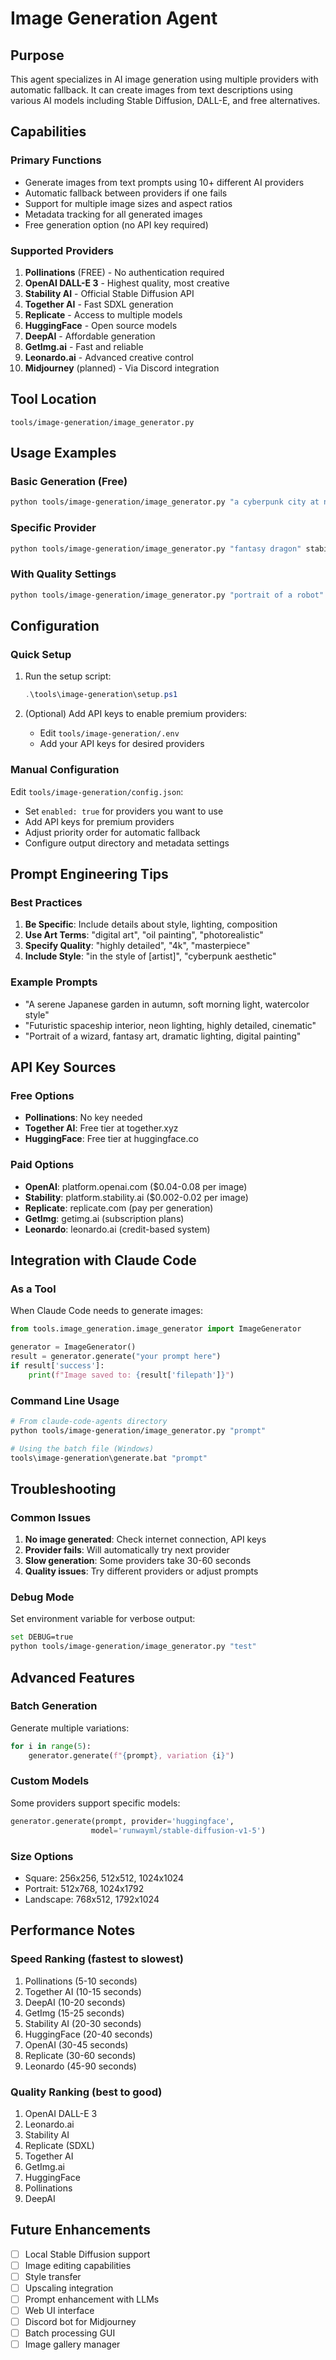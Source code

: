 # Image Generation Agent

## Purpose
This agent specializes in AI image generation using multiple providers with automatic fallback. It can create images from text descriptions using various AI models including Stable Diffusion, DALL-E, and free alternatives.

## Capabilities

### Primary Functions
- Generate images from text prompts using 10+ different AI providers
- Automatic fallback between providers if one fails
- Support for multiple image sizes and aspect ratios
- Metadata tracking for all generated images
- Free generation option (no API key required)

### Supported Providers
1. **Pollinations** (FREE) - No authentication required
2. **OpenAI DALL-E 3** - Highest quality, most creative
3. **Stability AI** - Official Stable Diffusion API
4. **Together AI** - Fast SDXL generation
5. **Replicate** - Access to multiple models
6. **HuggingFace** - Open source models
7. **DeepAI** - Affordable generation
8. **GetImg.ai** - Fast and reliable
9. **Leonardo.ai** - Advanced creative control
10. **Midjourney** (planned) - Via Discord integration

## Tool Location
`tools/image-generation/image_generator.py`

## Usage Examples

### Basic Generation (Free)
```bash
python tools/image-generation/image_generator.py "a cyberpunk city at night"
```

### Specific Provider
```bash
python tools/image-generation/image_generator.py "fantasy dragon" stability 1024x1024
```

### With Quality Settings
```bash
python tools/image-generation/image_generator.py "portrait of a robot" openai 1024x1024
```

## Configuration

### Quick Setup
1. Run the setup script:
   ```powershell
   .\tools\image-generation\setup.ps1
   ```

2. (Optional) Add API keys to enable premium providers:
   - Edit `tools/image-generation/.env`
   - Add your API keys for desired providers

### Manual Configuration
Edit `tools/image-generation/config.json`:
- Set `enabled: true` for providers you want to use
- Add API keys for premium providers
- Adjust priority order for automatic fallback
- Configure output directory and metadata settings

## Prompt Engineering Tips

### Best Practices
1. **Be Specific**: Include details about style, lighting, composition
2. **Use Art Terms**: "digital art", "oil painting", "photorealistic"
3. **Specify Quality**: "highly detailed", "4k", "masterpiece"
4. **Include Style**: "in the style of [artist]", "cyberpunk aesthetic"

### Example Prompts
- "A serene Japanese garden in autumn, soft morning light, watercolor style"
- "Futuristic spaceship interior, neon lighting, highly detailed, cinematic"
- "Portrait of a wizard, fantasy art, dramatic lighting, digital painting"

## API Key Sources

### Free Options
- **Pollinations**: No key needed
- **Together AI**: Free tier at together.xyz
- **HuggingFace**: Free tier at huggingface.co

### Paid Options
- **OpenAI**: platform.openai.com ($0.04-0.08 per image)
- **Stability**: platform.stability.ai ($0.002-0.02 per image)
- **Replicate**: replicate.com (pay per generation)
- **GetImg**: getimg.ai (subscription plans)
- **Leonardo**: leonardo.ai (credit-based system)

## Integration with Claude Code

### As a Tool
When Claude Code needs to generate images:
```python
from tools.image_generation.image_generator import ImageGenerator

generator = ImageGenerator()
result = generator.generate("your prompt here")
if result['success']:
    print(f"Image saved to: {result['filepath']}")
```

### Command Line Usage
```bash
# From claude-code-agents directory
python tools/image-generation/image_generator.py "prompt"

# Using the batch file (Windows)
tools\image-generation\generate.bat "prompt"
```

## Troubleshooting

### Common Issues
1. **No image generated**: Check internet connection, API keys
2. **Provider fails**: Will automatically try next provider
3. **Slow generation**: Some providers take 30-60 seconds
4. **Quality issues**: Try different providers or adjust prompts

### Debug Mode
Set environment variable for verbose output:
```bash
set DEBUG=true
python tools/image-generation/image_generator.py "test"
```

## Advanced Features

### Batch Generation
Generate multiple variations:
```python
for i in range(5):
    generator.generate(f"{prompt}, variation {i}")
```

### Custom Models
Some providers support specific models:
```python
generator.generate(prompt, provider='huggingface', 
                  model='runwayml/stable-diffusion-v1-5')
```

### Size Options
- Square: 256x256, 512x512, 1024x1024
- Portrait: 512x768, 1024x1792
- Landscape: 768x512, 1792x1024

## Performance Notes

### Speed Ranking (fastest to slowest)
1. Pollinations (5-10 seconds)
2. Together AI (10-15 seconds)
3. DeepAI (10-20 seconds)
4. GetImg (15-25 seconds)
5. Stability AI (20-30 seconds)
6. HuggingFace (20-40 seconds)
7. OpenAI (30-45 seconds)
8. Replicate (30-60 seconds)
9. Leonardo (45-90 seconds)

### Quality Ranking (best to good)
1. OpenAI DALL-E 3
2. Leonardo.ai
3. Stability AI
4. Replicate (SDXL)
5. Together AI
6. GetImg.ai
7. HuggingFace
8. Pollinations
9. DeepAI

## Future Enhancements
- [ ] Local Stable Diffusion support
- [ ] Image editing capabilities
- [ ] Style transfer
- [ ] Upscaling integration
- [ ] Prompt enhancement with LLMs
- [ ] Web UI interface
- [ ] Discord bot for Midjourney
- [ ] Batch processing GUI
- [ ] Image gallery manager